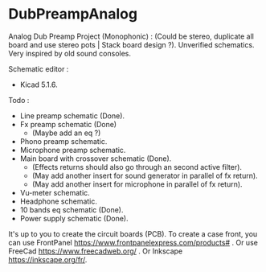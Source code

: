 # DubPreampAnalog

Analog Dub Preamp Project (Monophonic) : 
(Could be stereo, duplicate all board and use stereo pots | Stack board design ?).
Unverified schematics.
Very inspired by old sound consoles.

Schematic editor :
- Kicad 5.1.6.

Todo :
- Line preamp schematic (Done).
- Fx preamp schematic (Done)
  - (Maybe add an eq ?)
- Phono preamp schematic.
- Microphone preamp schematic.
- Main board with crossover schematic (Done).
  - (Effects returns should also go through an second active filter).
  - (May add another insert for sound generator in parallel of fx return).
  - (May add another insert for microphone in parallel of fx return).
- Vu-meter schematic.
- Headphone schematic.
- 10 bands eq schematic (Done).
- Power supply schematic (Done).

It's up to you to create the circuit boards (PCB).
To create a case front, you can use FrontPanel https://www.frontpanelexpress.com/products# .
Or use FreeCad https://www.freecadweb.org/ .
Or Inkscape https://inkscape.org/fr/.
